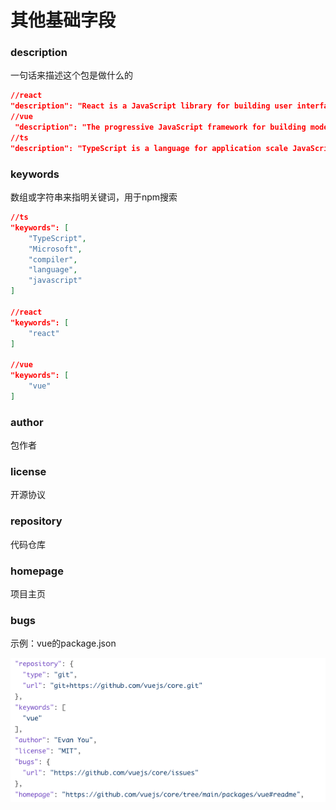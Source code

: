 # 其他基础字段

### description

一句话来描述这个包是做什么的

```json
//react
"description": "React is a JavaScript library for building user interfaces."
//vue
 "description": "The progressive JavaScript framework for building modern web UI."
//ts
"description": "TypeScript is a language for application scale JavaScript development"
```

### keywords

数组或字符串来指明关键词，用于npm搜索

```json
//ts
"keywords": [
    "TypeScript",
    "Microsoft",
    "compiler",
    "language",
    "javascript"
]

//react
"keywords": [
    "react"
]

//vue
"keywords": [
    "vue"
]
```

### author

包作者

### license

开源协议

### repository

代码仓库

### homepage

项目主页

### bugs

示例：vue的package.json

![Untitled](./img/base.png)